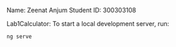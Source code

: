 Name: Zeenat Anjum
Student ID: 300303108

Lab1Calculator:
To start a local development server, run:

```bash
ng serve
